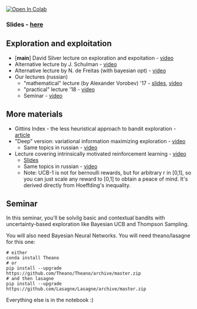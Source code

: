 [![Open In Colab](https://colab.research.google.com/assets/colab-badge.svg)](https://colab.research.google.com/github/yandexdataschool/Practical_RL/blob/master/week05_explore/week5.ipynb)

### Slides - [here](https://yadi.sk/i/H0zVBROe3TWWHz)

## Exploration and exploitation
* [__main__] David Silver lecture on exploration and expoitation - [video](https://www.youtube.com/watch?v=sGuiWX07sKw)
* Alternative lecture by J. Schulman - [video](https://www.youtube.com/watch?v=SfCa1HQMkuw)
* Alternative lecture by N. de Freitas (with bayesian opt) - [video](https://www.youtube.com/watch?v=vz3D36VXefI)
* Our lectures (russian)
  - "mathematical" lecture (by Alexander Vorobev) '17 - [slides](https://yadi.sk/i/JAeItALT3JmvCL), [video](https://yadi.sk/i/bVHmu9gt3Hi9Ym)
  - "practical" lecture '18 - [video](https://yadi.sk/i/_myWJ13O3TdzXo)
  - Seminar - [video](https://yadi.sk/i/du7FLXs13TdzZS)



## More materials
* Gittins Index - the less heuristical approach to bandit exploration - [article](http://www.ece.mcgill.ca/~amahaj1/projects/bandits/book/2013-bandit-computations.pdf)
* "Deep" version: variational information maximizing exploration - [video](https://www.youtube.com/watch?v=sRIjxxjVrnY)
  * Same topics in russian - [video](https://yadi.sk/i/_2_0yqeW3HDbcn)
* Lecture covering intrinsically motivated reinforcement learning - [video](https://www.youtube.com/watch?v=aJI_9SoBDaQ)
  * [Slides](https://yadi.sk/i/8sx42nau3HEYKg)
  * Same topics in russian - [video](https://www.youtube.com/watch?v=WCE9hhPbCmc)
  * Note: UCB-1 is not for bernoulli rewards, but for arbitrary r in [0,1], so you can just scale any reward to [0,1] to obtain a peace of mind. It's derived directly from Hoeffding's inequality.

## Seminar
In this seminar, you'll be solvilg basic and contextual bandits with uncertainty-based exploration like Bayesian UCB and Thompson Sampling.

You will also need Bayesian Neural Networks. You will need theano/lasagne for this one:
```
# either
conda install Theano
# or
pip install --upgrade https://github.com/Theano/Theano/archive/master.zip
# and then lasagne
pip install --upgrade https://github.com/Lasagne/Lasagne/archive/master.zip
```

Everything else is in the notebook :)
